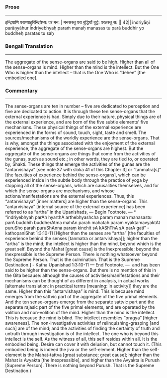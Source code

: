 ### Prose 
 --- 
इन्द्रियाणि पराण्याहुरिन्द्रियेभ्य: परं मन: |
मनसस्तु परा बुद्धिर्यो बुद्धे: परतस्तु स: || 42||
indriyāṇi parāṇyāhur indriyebhyaḥ paraṁ manaḥ
manasas tu parā buddhir yo buddheḥ paratas tu saḥ

### Bengali Translation 
 --- 
The aggregate of the sense-organs are said to be high. Higher than all of the sense-organs is mind. Higher than the mind is the intellect. But the One Who is higher than the intellect – that is the One Who is “dehee” [the embodied one].

### Commentary 
 --- 
The sense-organs are ten in number – five are dedicated to perception and five are dedicated to action. It is through these ten sense-organs that the external experience is had. Simply due to their nature, physical things are of the external experience, and are born of the five subtle elements' five mechanisms. These physical things of the external experience are experienced in the forms of sound, touch, sight, taste and smell. The sources/mechanisms of the worldly experience are the sense-organs. That is why, amongst the things associated with the enjoyment of the external experience, the aggregate of the sense-organs are highest. But the aggregate of the sense-organs are things that come from the activities of the gunas, such as sound etc.; in other words, they are tied to, or operated by, Shakti. These things that emerge the activities of the gunas are the “antarvishaya” [see note 37 with sloka 41 of this Chapter 3]  or “tanmatra[s]” [the faculties of experience behind the sense-organs], which can be experienced inside in the subtle body through the practice of yoga by stopping all of the sense-organs, which are causalities themselves, and for which the sense-organs are mechanisms, and whose actions/manifestations are the external experiences. Thus, this “antarvishaya” [inner matters] are higher than the sense-organs. This “antarvishaya” [internal source of the external experience] has been referred to as “artha” in the Upanishads, — Begin Footnote. — * “indriyebhyah parAh hyarthA arthebhyashcha paraṃ manah manasastu parA buddhih buddherAtma mahAn parah mahatah param vyaktamavyaktAt puruSho parah puruShAnna paraṃ kinchit sA kAShThA sA parA gati” - kathopaniShat 1:3:10-11 [Higher than the senses are “artha” [the faculties of experience behind the senses [tanmatra or antarvishaya]]; higher than the “artha” is the mind; the intellect is higher than the mind, beyond which is the great self. Beyond the Mahat [great cause] is the Inexpressible; beyond the Inexpressible is the Supreme Person. There is nothing whatsoever beyond the Supreme Person. That is the culmination. That is the Supreme Destination.] - Katha Upanishad 1:3:10-11 — End Footnote. —  and has been said to be higher than the sense-organs. But there is no mention of this in the Gita because: although the causes of activities/manifestations and their mechanisms can be thought of as different in analysis, in actual works [alternate translation: in practical terms [meaning: in activity]] they are the same. Higher than this “antarvishaya” is mind. This is because mind emerges from the sattvic part of the aggregate of the five primal elements. And the ten sense-organs emerge from the separate sattvic part and the separate rajasic part of the five primal elements, and are operated by the volition and non-volition of the mind. Higher than the mind is the intellect. This is because the mind is blind. The intellect resembles “pragya” [higher awareness]. The non-investigative activities of relinquishing-grasping [and such] are of the mind; and the activities of finding the certainty of truth and untruth through investigation is of the intellect. The one who is beyond this intellect is the self. As the witness of all, this self resides within all. It is the embodied being. Desire can cover it with delusion, but cannot touch it. (This embodied being is indeed the jiva or the self-element. Higher than the self-element is the Mahat-tattva [great substance; great cause]; higher than the Mahat is Avyakta [the Inexpressible], and higher than the Avyakta is Purush [Supreme Person]. There is nothing beyond Purush. That is the Supreme Destination.)